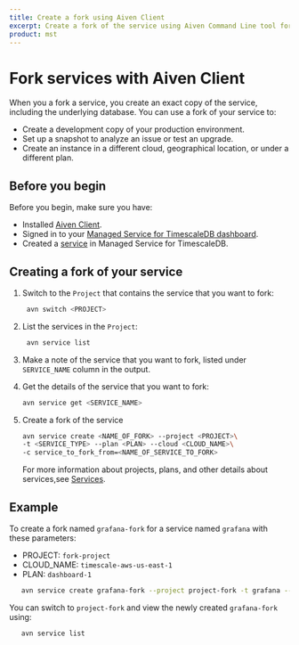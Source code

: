 ```yaml
---
title: Create a fork using Aiven Client 
excerpt: Create a fork of the service using Aiven Command Line tool for fully managed services on AWS, Azure, or GCP.
product: mst
---
```


# Fork services with Aiven Client

When you a fork a service, you create an exact copy of the service, including
the underlying database. You can use a fork of your service to:

*   Create a development copy of your production environment.
*   Set up a snapshot to analyze an issue or test an upgrade.
*   Create an instance in a different cloud, geographical location, or under
    a different plan.

## Before you begin

Before you begin, make sure you have: 

*   Installed [Aiven Client][aiven-client-install].
*   Signed in to your [Managed Service for TimescaleDB dashboard][mst-login].
*   Created a [service][create-service] in Managed Service for TimescaleDB.

<procedure>

## Creating a fork of your service

1.  Switch to the `Project` that contains the service that you want to fork:

    ```bash
     avn switch <PROJECT>
    ```

1.  List the services in the `Project`:

    ```bash
     avn service list
    ```

1.  Make a note of the service that you want to fork, listed under
    `SERVICE_NAME` column in the output.

1.  Get the details of the service that you want to fork:

    ```bash
    avn service get <SERVICE_NAME>
    ```

1.  Create a fork of the service

    ```bash
    avn service create <NAME_OF_FORK> --project <PROJECT>\
    -t <SERVICE_TYPE> --plan <PLAN> --cloud <CLOUD_NAME>\
    -c service_to_fork_from=<NAME_OF_SERVICE_TO_FORK>
    ```

    For more information about projects, plans, and other details about
    services,see [Services][about-mst].

</procedure>

## Example

To create a fork named `grafana-fork` for a service named `grafana` with these parameters:
* PROJECT: `fork-project`
* CLOUD_NAME: `timescale-aws-us-east-1`
* PLAN: `dashboard-1` 

```bash
   avn service create grafana-fork --project project-fork -t grafana --plan dashboard-1 --cloud timescale-aws-us-east-1  -c service_to_fork_from=grafana
```

You can switch to `project-fork` and view the newly created `grafana-fork` using:

```bash
   avn service list
```

[about-mst]: /mst/:currentVersion:/about-mst/
[aiven-client-install]: /mst/:currentVersion:/aiven-client/aiven-client-install/
[create-service]: /install/:currentVersion:/installation-mst/#create-your-first-service
[mst-login]: https://portal.managed.timescale.com
